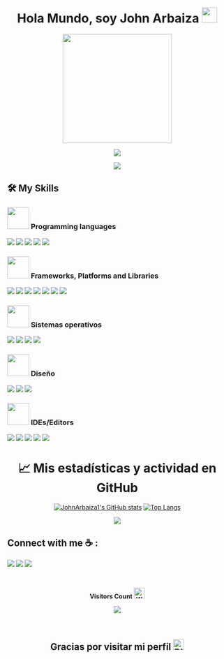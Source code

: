 <h1 align="center"><b>Hola Mundo, soy John Arbaiza </b><img src="https://media.giphy.com/media/hvRJCLFzcasrR4ia7z/giphy.gif" width="35"></h1>

<div>
  
<div align="center">
  
  <img  width="250" src="https://github.com/user-attachments/assets/b0532e63-da34-446f-a5ea-c0cf4110f9eb">
  
</div>
<p align="center">
  <a href="https://github.com/DenverCoder1/readme-typing-svg"><img src="https://readme-typing-svg.herokuapp.com?font=Time+New+Roman&color=%23C8BE25&size=25&center=true&vCenter=true&width=600&height=100&lines=.....Estudiante+de+Ingeniería+de+Sistemas+Informáticos;Apasionado+por+la+tecnología......"></a>
</p>
</div>

<div align="center">
  <img src="https://user-images.githubusercontent.com/74038190/212284158-e840e285-664b-44d7-b79b-e264b5e54825.gif"/>
</div>

## 🛠️ My Skills

### <picture> <img src = "https://github.com/7oSkaaa/7oSkaaa/blob/main/Images/Programming_Languages.gif?raw=true" width = 50px>  </picture> Programming languages

  <div>
    <img src="https://img.shields.io/badge/python-3670A0?style=for-the-badge&logo=python&logoColor=ffdd5" />
    <img src="https://img.shields.io/badge/c%23-%23239120.svg?style=for-the-badge&logo=csharp&logoColor=white"/>
    <img src="https://img.shields.io/badge/java-%23ED8B00.svg?style=for-the-badge&logo=openjdk&logoColor=white"/>
    <img src="https://img.shields.io/badge/javascript-%23323330.svg?style=for-the-badge&logo=javascript&logoColor=%23F7DF1E"/>
    <img src="https://img.shields.io/badge/bash_script-%23121011.svg?style=for-the-badge&logo=gnu-bash&logoColor=white">
  </div>

### <picture> <img src = "https://user-images.githubusercontent.com/74038190/219923809-b86dc415-a0c2-4a38-bc88-ad6cf06395a8.gif" width = 50px>  </picture> Frameworks, Platforms and Libraries
  <div>
    <img src="https://img.shields.io/badge/.NET-5C2D91?style=for-the-badge&logo=.net&logoColor=white" />
    <img src="https://img.shields.io/badge/bootstrap-%238511FA.svg?style=for-the-badge&logo=bootstrap&logoColor=white"/>
    <img src="https://img.shields.io/badge/django-%23092E20.svg?style=for-the-badge&logo=django&logoColor=white"/>
    <img src="https://img.shields.io/badge/flask-%23000.svg?style=for-the-badge&logo=flask&logoColor=white"/>
    <img src="https://img.shields.io/badge/jinja-white.svg?style=for-the-badge&logo=jinja&logoColor=black"/>
    <img src="https://img.shields.io/badge/laravel-%23FF2D20.svg?style=for-the-badge&logo=laravel&logoColor=white"/>
    <img src="https://img.shields.io/badge/node.js-6DA55F?style=for-the-badge&logo=node.js&logoColor=white"/>
  </div>

### <picture> <img src = "https://gifdb.com/images/high/linux-security-threats-pbg4lo5xdtkidmg5.gif" width = 50px>  </picture> Sistemas operativos
  <div>
    <img src="https://img.shields.io/badge/Debian-D70A53?style=for-the-badge&logo=debian&logoColor=white" />
    <img src="https://img.shields.io/badge/Fedora-294172?style=for-the-badge&logo=fedora&logoColor=white"/>
    <img src="https://img.shields.io/badge/Ubuntu-E95420?style=for-the-badge&logo=ubuntu&logoColor=white"/>
    <img src="https://img.shields.io/badge/Windows-0078D6?style=for-the-badge&logo=windows&logoColor=white"/>
  </div>

### <picture> <img src = "https://external-content.duckduckgo.com/iu/?u=https%3A%2F%2Fcdn.dribbble.com%2Fusers%2F1235346%2Fscreenshots%2F3252385%2Fjob.gif&f=1&nofb=1&ipt=67adb6e8206de2607c270c8aa39c2105085f07480bce5a42519c2ef9a8b24339&ipo=images" width = 50px>  </picture> Diseño

  <div>
    <img src="https://img.shields.io/badge/Canva-%2300C4CC.svg?style=for-the-badge&logo=Canva&logoColor=white" />
    <img src="https://img.shields.io/badge/figma-%23F24E1E.svg?style=for-the-badge&logo=figma&logoColor=white"/>
    <img src="https://img.shields.io/badge/Krita-203759?style=for-the-badge&logo=krita&logoColor=EEF37B"/>
  </div>

### <picture> <img src = "https://external-content.duckduckgo.com/iu/?u=https%3A%2F%2Fwww.freecodecamp.org%2Fespanol%2Fnews%2Fcontent%2Fimages%2F2023%2F01%2FScreenshot-2023-01-05-at-4.02.28-PM.png&f=1&nofb=1&ipt=40d909820c49310638cf76b5be7033c8906e42ff252968e5aa5410e917fefbbc&ipo=images" width = 50px>  </picture> IDEs/Editors

  <div>
    <img src="https://img.shields.io/badge/Visual%20Studio%20Code-0078d7.svg?style=for-the-badge&logo=visual-studio-code&logoColor=white" />
    <img src="https://img.shields.io/badge/Visual%20Studio-5C2D91.svg?style=for-the-badge&logo=visual-studio&logoColor=white" />
    <img src="https://img.shields.io/badge/Rider-000000.svg?style=for-the-badge&logo=Rider&logoColor=white&color=black&labelColor=crimson" />
    <img src="https://img.shields.io/badge/pycharm-143?style=for-the-badge&logo=pycharm&logoColor=black&color=black&labelColor=green"/>
    <img src="https://img.shields.io/badge/NetBeansIDE-1B6AC6.svg?style=for-the-badge&logo=apache-netbeans-ide&logoColor=white"/>
  </div>

<h1 align="center">📈 Mis estadísticas y actividad en GitHub </h1><p align="center">

<div align ="center">
    
[![JohnArbaiza1's GitHub stats](https://github-readme-stats.vercel.app/api?username=John-Arbaiza&show_icons=true&theme=radical)](https://github.com/anuraghazra/github-readme-stats)
[![Top Langs](https://github-readme-stats.vercel.app/api/top-langs/?username=John-Arbaiza&layout=compact&theme=radical)](https://github.com/anuraghazra/github-readme-stats)

</div>

<p align="center">
 <img  src="https://github-readme-streak-stats.herokuapp.com?user=John-Arbaiza&theme=tokyonight_duo&hide_border=true"
</p>


## Connect with me ☕ :

  <a href="https://twitter.com/@John_A0704"><img src="https://img.shields.io/badge/X-%23000000.svg?style=for-the-badge&logo=X&logoColor=white" /></a>
  <a href="https://www.threads.net/@john.arbaiza02" target="blank"><img src="https://img.shields.io/badge/Threads-000000?style=for-the-badge&logo=Threads&logoColor=white" /></a>
  <a href="https://github.com/JohnArbaiza1"><img src="https://img.shields.io/badge/github-%23121011.svg?style=for-the-badge&logo=github&logoColor=white" /></a>

<div align="center">
  <br>
  <p align="center"><b>Visitors Count <img src="https://raw.githubusercontent.com/Tarikul-Islam-Anik/Animated-Fluent-Emojis/master/Emojis/Smilies/Weary%20Cat.png" alt="Weary Cat" width="25" height="25" /> </b></p>  
  <p align="center"><img align="center" src="https://profile-counter.glitch.me/John-Arbaiza/count.svg" /></p> 
  <br>
</div>

<div align="center" >
  
  ## Gracias por visitar mi perfil <img src="https://raw.githubusercontent.com/Tarikul-Islam-Anik/Animated-Fluent-Emojis/master/Emojis/Smilies/Pleading%20Face.png" alt="Pleading Face" width="25" height="25" />

</div>



<!--
**John-Arbaiza/John-Arbaiza** is a ✨ _special_ ✨ repository because its `README.md` (this file) appears on your GitHub profile.

Here are some ideas to get you started:

- 🔭 I’m currently working on ...
- 🌱 I’m currently learning ...
- 👯 I’m looking to collaborate on ...
- 🤔 I’m looking for help with ...
- 💬 Ask me about ...
- 📫 How to reach me: ...
- 😄 Pronouns: ...
- ⚡ Fun fact: ...
-->

